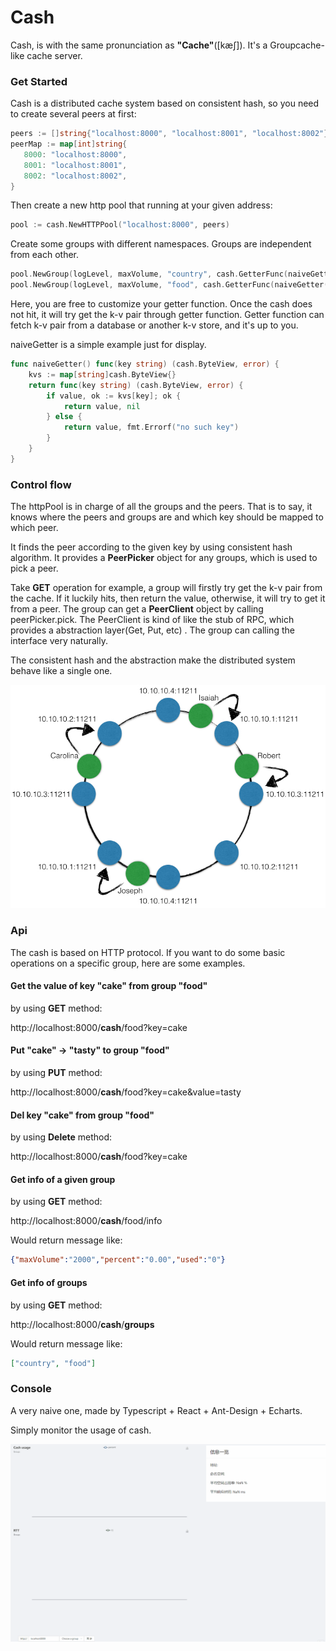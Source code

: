 # Cash

Cash, is with the same pronunciation as **"Cache"**([kæʃ]). It's a Groupcache-like cache server.

### Get Started

Cash is a distributed cache system based on consistent hash, so you need to create several peers at first:

```go
peers := []string{"localhost:8000", "localhost:8001", "localhost:8002"}
peerMap := map[int]string{
   8000: "localhost:8000",
   8001: "localhost:8001",
   8002: "localhost:8002",
}
```

Then create a new http pool that running at your given address:

```go
pool := cash.NewHTTPPool("localhost:8000", peers)
```

Create some groups with different namespaces. Groups are independent from each other.

```go
pool.NewGroup(logLevel, maxVolume, "country", cash.GetterFunc(naiveGetter()))
pool.NewGroup(logLevel, maxVolume, "food", cash.GetterFunc(naiveGetter()))
```

Here, you are free to customize your getter function. Once the cash does not hit, it will try get the k-v pair through getter function. Getter function can fetch k-v pair from a database or another k-v store, and it's up to you. 

naiveGetter is a simple example just for display.

```go
func naiveGetter() func(key string) (cash.ByteView, error) {
	kvs := map[string]cash.ByteView{}
	return func(key string) (cash.ByteView, error) {
		if value, ok := kvs[key]; ok {
			return value, nil
		} else {
			return value, fmt.Errorf("no such key")
		}
	}
}
```

### Control flow

The httpPool is in charge of all the groups and the peers. That is to say, it knows where the peers and groups are and which key should be mapped to which peer.

It finds the peer according to the given key by using consistent hash algorithm. It provides a **PeerPicker** object for any groups, which is used to pick a peer.

Take **GET** operation for example, a group will firstly try get the k-v pair from the cache. If it luckily hits, then return the value, otherwise, it will try to get it from a peer. The group can get a **PeerClient** object by calling peerPicker.pick. The PeerClient is kind of like the stub of RPC, which provides a abstraction layer(Get, Put, etc) . The group can calling the interface very naturally.

The consistent hash and the abstraction make the distributed system behave like a single one. 

![图源自网络，侵删](README.assets/consistent_hashing.jpg)

### Api

The cash is based on HTTP protocol. If you want to do some basic operations on a specific group, here are some examples.

#### Get the value of key "cake" from group "food"

by using **GET** method:

http://localhost:8000/__cash__/food?key=cake

#### Put "cake" -> "tasty" to group "food"

by using **PUT**  method:

http://localhost:8000/__cash__/food?key=cake&value=tasty

#### Del key "cake" from group "food"

by using **Delete** method:

http://localhost:8000/__cash__/food?key=cake

#### Get info of a given group

by using **GET** method:

http://localhost:8000/__cash__/food/info

Would return message like: 

```json
{"maxVolume":"2000","percent":"0.00","used":"0"}
```

#### Get info of groups

by using **GET** method:

http://localhost:8000/__cash__/__groups__

Would return message like:

```json
["country", "food"]
```

### Console

A very naive one, made by Typescript + React + Ant-Design + Echarts.

Simply monitor the usage of cash. 

![console](README.assets/console-16478359331921.gif)
